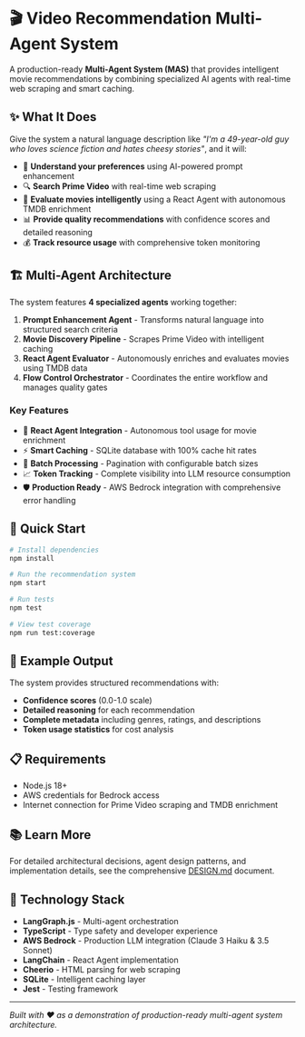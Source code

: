 # 🎬 Video Recommendation Multi-Agent System

A production-ready **Multi-Agent System (MAS)** that provides intelligent movie recommendations by combining specialized AI agents with real-time web scraping and smart caching.

## ✨ What It Does

Give the system a natural language description like _"I'm a 49-year-old guy who loves science fiction and hates cheesy stories"_, and it will:

- 🧠 **Understand your preferences** using AI-powered prompt enhancement
- 🔍 **Search Prime Video** with real-time web scraping
- 🤖 **Evaluate movies intelligently** using a React Agent with autonomous TMDB enrichment
- 📊 **Provide quality recommendations** with confidence scores and detailed reasoning
- 💰 **Track resource usage** with comprehensive token monitoring

## 🏗️ Multi-Agent Architecture

The system features **4 specialized agents** working together:

1. **Prompt Enhancement Agent** - Transforms natural language into structured search criteria
2. **Movie Discovery Pipeline** - Scrapes Prime Video with intelligent caching
3. **React Agent Evaluator** - Autonomously enriches and evaluates movies using TMDB data
4. **Flow Control Orchestrator** - Coordinates the entire workflow and manages quality gates

### Key Features

- 🎯 **React Agent Integration** - Autonomous tool usage for movie enrichment
- ⚡ **Smart Caching** - SQLite database with 100% cache hit rates
- 🔄 **Batch Processing** - Pagination with configurable batch sizes
- 📈 **Token Tracking** - Complete visibility into LLM resource consumption
- 🛡️ **Production Ready** - AWS Bedrock integration with comprehensive error handling

## 🚀 Quick Start

```bash
# Install dependencies
npm install

# Run the recommendation system
npm start

# Run tests
npm test

# View test coverage
npm run test:coverage
```

## 🧪 Example Output

The system provides structured recommendations with:

- **Confidence scores** (0.0-1.0 scale)
- **Detailed reasoning** for each recommendation
- **Complete metadata** including genres, ratings, and descriptions
- **Token usage statistics** for cost analysis

## 📋 Requirements

- Node.js 18+
- AWS credentials for Bedrock access
- Internet connection for Prime Video scraping and TMDB enrichment

## 📚 Learn More

For detailed architectural decisions, agent design patterns, and implementation details, see the comprehensive [DESIGN.md](./DESIGN.md) document.

## 🔧 Technology Stack

- **LangGraph.js** - Multi-agent orchestration
- **TypeScript** - Type safety and developer experience
- **AWS Bedrock** - Production LLM integration (Claude 3 Haiku & 3.5 Sonnet)
- **LangChain** - React Agent implementation
- **Cheerio** - HTML parsing for web scraping
- **SQLite** - Intelligent caching layer
- **Jest** - Testing framework

---

_Built with ❤️ as a demonstration of production-ready multi-agent system architecture._
